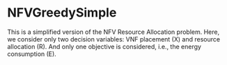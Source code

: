 # NFVGreedySimple

This is a simplified version of the NFV Resource Allocation problem.
Here, we consider only two decision variables: VNF placement (X) and resource allocation (R).
And only one objective is considered, i.e., the energy consumption (E).
